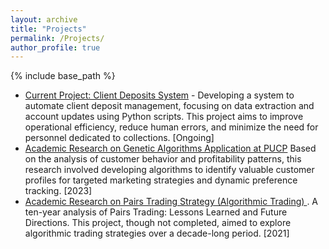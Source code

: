 ```yaml
---
layout: archive
title: "Projects"
permalink: /Projects/
author_profile: true
---
```


{% include base_path %}

*  [Current Project: Client Deposits System](https://github.com/sebastianquispearias/client-deposit-system) - Developing a system to automate client deposit management, focusing on data extraction and account updates using Python scripts. This project aims to improve operational efficiency, reduce human errors, and minimize the need for personnel dedicated to collections. [Ongoing]
* [Academic Research on Genetic Algorithms Application at PUCP](https://github.com/sebastianquispearias/genetic-algorithms-in-marketing) Based on the analysis of customer behavior and profitability patterns, this research involved developing algorithms to identify valuable customer profiles for targeted marketing strategies and dynamic preference tracking. [2023]
* [Academic Research on Pairs Trading Strategy (Algorithmic Trading) ](https://github.com/your-third-github-repo-link). A ten-year analysis of Pairs Trading: Lessons Learned and Future Directions. This project, though not completed, aimed to explore algorithmic trading strategies over a decade-long period. [2021]
